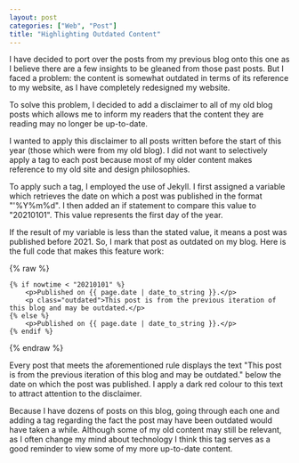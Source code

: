 ```yaml
---
layout: post
categories: ["Web", "Post"]
title: "Highlighting Outdated Content"
---
```


I have decided to port over the posts from my previous blog onto this one as I believe there are a few insights to be gleaned from those past posts. But I faced a problem: the content is somewhat outdated in terms of its reference to my website, as I have completely redesigned my website.

To solve this problem, I decided to add a disclaimer to all of my old blog posts which allows me to inform my readers that the content they are reading may no longer be up-to-date.

I wanted to apply this disclaimer to all posts written before the start of this year (those which were from my old blog). I did not want to selectively apply a tag to each post because most of my older content makes reference to my old site and design philosophies.

To apply such a tag, I employed the use of Jekyll. I first assigned a variable which retrieves the date on which a post was published in the format "'%Y%m%d". I then added an if statement to compare this value to "20210101". This value represents the first day of the year.

If the result of my variable is less than the stated value, it means a post was published before 2021. So, I mark that post as outdated on my blog. Here is the full code that makes this feature work:

{% raw %} 
```
{% if nowtime < "20210101" %}
	<p>Published on {{ page.date | date_to_string }}.</p>
	<p class="outdated">This post is from the previous iteration of this blog and may be outdated.</p>
{% else %}
	<p>Published on {{ page.date | date_to_string }}.</p>
{% endif %}
```
{% endraw %} 

Every post that meets the aforementioned rule displays the text "This post is from the previous iteration of this blog and may be outdated." below the date on which the post was published. I apply a dark red colour to this text to attract attention to the disclaimer.

Because I have dozens of posts on this blog, going through each one and adding a tag regarding the fact the post may have been outdated would have taken a while. Although some of my old content may still be relevant, as I often change my mind about technology I think this tag serves as a good reminder to view some of my more up-to-date content.